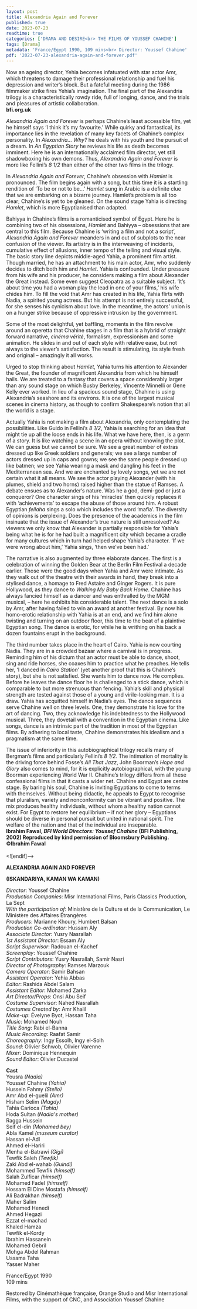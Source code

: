 ```yaml
---
layout: post
title: Alexandria Again and Forever
published: true
date: 2023-07-23
readtime: true
categories: ['DRAMA AND DESIRE<br> THE FILMS OF YOUSSEF CHAHINE']
tags: [Drama]
metadata: 'France/Egypt 1990, 109 mins<br> Director: Youssef Chahine'
pdf: '2023-07-23-alexandria-again-and-forever.pdf'
---
```


Now an ageing director, Yehia becomes infatuated with star actor Amr, which threatens to damage their professional relationship and fuel his depression and writer’s block. But a fateful meeting during the 1986 filmmaker strike fires Yehia’s imagination. The final part of the Alexandria trilogy is a characteristically rowdy ride, full of longing, dance, and the trials and pleasures of artistic collaboration.  
**bfi.org.uk**  

_Alexandria Again and Forever_ is perhaps Chahine’s least accessible film, yet he himself says ‘I think it’s my favourite.’ While quirky and fantastical, its importance lies in the revelation of many key facets of Chahine’s complex personality. In _Alexandria… Why?_ he deals with his youth and the pursuit of a dream. In _An_ _Egyptian Story_ he reviews his life as death becomes imminent. Here he is an internationally acclaimed film director, yet still shadowboxing his own demons. Thus, _Alexandria Again and Forever_ is more like Fellini’s _8 1/2_ than either of the other two films in the trilogy.

In _Alexandria Again and Forever_, Chahine’s obsession with _Hamlet_ is pronounced. The film begins again with a song, but this time it is a startling rendition of ‘To be or not to be…’ _Hamlet_ sung in Arabic is a definite clue that we are embarking on a bizarre journey. Hamlet’s problem is all too clear; Chahine’s is yet to be gleaned. On the sound stage Yahia is directing _Hamlet_, which is more Egyptianised than adapted.

Bahiyya in Chahine’s films is a romanticised symbol of Egypt. Here he is combining two of his obsessions, _Hamlet_ and Bahiyya – obsessions that are central to this film. Because Chahine is ‘writing a film and not a script’, _Alexandria Again and Forever_ meanders in and out of subplots to the near confusion of the viewer. Its artistry is in the interweaving of incidents, cumulative effect of allusions, inner tempo of the telling and visual style. The basic story line depicts middle-aged Yahia, a prominent film artist. Though married, he has an attachment to his main actor, Amr, who suddenly decides to ditch both him and _Hamlet_. Yahia is confounded. Under pressure from his wife and his producer, he considers making a film about Alexander the Great instead. Some even suggest Cleopatra as a suitable subject. ‘It’s about time you had a woman play the lead in one of your films,’ his wife chides him. To fill the void that Amr has created in his life, Yahia flirts with Nadia, a spirited young actress. But his attempt is not entirely successful, for she senses his cynicism about love. In the meantime, the actors’ union is on a hunger strike because of oppressive intrusion by the government.

Some of the most delightful, yet baffling, moments in the film revolve around an operetta that Chahine stages in a film that is a hybrid of straight forward narrative, _cinéma vérité_, formalism, expressionism and some animation. He slides in and out of each style with relative ease, but not always to the viewer’s satisfaction. The result is stimulating, its style fresh and original – amazingly it all works.

Urged to stop thinking about _Hamlet_, Yahia turns his attention to Alexander the Great, the founder of magnificent Alexandria from which he himself hails. We are treated to a fantasy that covers a space considerably larger than any sound stage on which Busby Berkeley, Vincente Minnelli or Gene Kelly ever worked. In lieu of a spacious sound stage, Chahine is using Alexandria’s seashore and its environs. It is one of the largest musical scenes in cinema history, as though to confirm Shakespeare’s notion that all the world is a stage.

Actually Yahia is not making a film about Alexandria, only contemplating the possibilities. Like Guido in Fellini’s  _8 1/2_, Yahia is searching for an idea that might tie up all the loose ends in his life. What we have here, then, is a germ of a story. It is like watching a scene in an opera without knowing the plot. We can guess but we cannot be sure. We see a great number of extras dressed up like Greek soldiers and generals; we see a large number of actors dressed up in caps and gowns; we see the same people dressed up like batmen; we see Yahia wearing a mask and dangling his feet in the Mediterranean sea. And we are enchanted by lovely songs, yet we are not certain what it all means. We see the actor playing Alexander (with his plumes, shield and two horns) raised higher than the statue of Ramses. A debate ensues as to Alexander’s nature. Was he a god, demi-god or just a conqueror? One character sings of his ‘miracles’ then quickly replaces it with ‘achievements’ to escape the abuse of those around him. A robust Egyptian _fellaha_ sings a solo which includes the word ‘mafia’. The diversity of opinions is perplexing. Does the presence of the academics in the film insinuate that the issue of Alexander’s true nature is still unresolved? As viewers we only know that Alexander is partially responsible for Yahia’s being what he is for he had built a magnificent city which became a cradle for many cultures which in turn had helped shape Yahia’s character. ‘If we were wrong about him,’ Yahia sings, ‘then we’ve been had.’

The narrative is also augmented by three elaborate dances. The first is a celebration of winning the Golden Bear at the Berlin Film Festival a decade earlier. Those were the good days when Yahia and Amr were intimate. As they walk out of the theatre with their awards in hand, they break into a stylised dance, a homage to Fred Astaire and Ginger Rogers. It is pure Hollywood, as they dance to _Walking My Baby Back Home_. Chahine has always fancied himself as a dancer and was enthralled by the MGM musical, – here he exhibits his considerable talent. The next dance is a solo by Amr, after having failed to win an award at another festival. By now his homo-erotic relationship with Yahia is at an end, and we find him alone twisting and turning on an outdoor floor, this time to the beat of a plaintive Egyptian song. The dance is erotic, for while he is writhing on his back a dozen fountains erupt in the background.

The third number takes place in the heart of Cairo. Yahia is now courting Nadia. They are in a crowded bazaar where a carnival is in progress. Reminding him of his dictum that an actor must be able to dance, shoot, sing and ride horses, she coaxes him to practice what he preaches. He tells her, ‘I danced in _Cairo Station_’ (yet another proof that this is Chahine’s story), but she is not satisfied. She wants him to dance now. He complies. Before he leaves the dance floor he is challenged to a stick dance, which is comparable to but more strenuous than fencing. Yahia’s skill and physical strength are tested against those of a young and virile-looking man. It is a draw. Yahia has acquitted himself in Nadia’s eyes. The dance sequences serve Chahine well on three levels. One, they demonstrate his love for the art of dancing. Two, they acknowledge his indebtedness to the Hollywood musical. Three, they dovetail with a convention in the Egyptian cinema. Like songs, dance is an intrinsic part of the tradition in most of the Egyptian films. By adhering to local taste, Chahine demonstrates his idealism and a pragmatism at the same time.

The issue of inferiority in this autobiographical trilogy recalls many of Bergman’s films and particularly Fellini’s _8 1/2._ The intimation of mortality is the driving force behind Fosse’s _All That Jazz_, John Boorman’s _Hope and Glory_ also comes to mind, for it is explicitly autobiographical, with the young Boorman experiencing World War II. Chahine’s trilogy differs from all these confessional films in that it casts a wider net. Chahine and Egypt are centre stage. By baring his soul, Chahine is inviting Egyptians to come to terms with themselves. Without being didactic, he appeals to Egypt to recognise that pluralism, variety and nonconformity can be vibrant and positive. The mix produces healthy individuals, without whom a healthy nation cannot exist. For Egypt to restore her equilibrium – if not her glory – Egyptians should be diverse in personal pursuit but united in national spirit. The welfare of the nation and that of the individual are inseparable.  
**Ibrahim Fawal, _BFI World Directors: Youssef Chahine_ (BFI Publishing, 2002) Reproduced by kind permission of Bloomsbury Publishing. ©Ibrahim Fawal**  
<br>
<![endif]-->

**ALEXANDRIA AGAIN AND FOREVER**

**(ISKANDARIYA, KAMAN WA KAMAN)**

_Director_: Youssef Chahine  
_Production Companies_: Misr International Films, Paris Classics Production, La Sept  
_With the participation of_: Ministère de la Culture et de la Communication, Le Ministère des Affaires Étrangères  
_Producers_: Marianne Khoury, Humbert Balsan  
_Production Co-ordinator_: Hussam Aly  
_Associate Director_: Yusry Nasrallah  
_1st Assistant Director_: Essam Aly  
_Script Supervisor_: Radouan el-Kachef  
_Screenplay_: Youssef Chahine  
_Script Contributors_: Yusry Nasrallah, Samir Nasri  
_Director of Photography_: Ramses Marzouk  
_Camera Operator_: Samir Bahsan  
_Assistant Operator_: Yehia Abbas  
_Editor_: Rashida Abdel Salam  
_Assistant Editor_: Mohamed Zarka  
_Art Director/Props_: Onsi Abu Seif  
_Costume Supervisor_: Nahed Nasrallah  
_Costumes Created by_: Amr Khalil  
_Make-up_: Évelyne Byot, Hassan Taha  
_Music_: Mohamed Nouh  
_Title Song_: Rabi el-Banna  
_Music Recording_: Raafat Samir  
_Choreography_: Ingy Essolh, Ingy el-Solh  
_Sound_: Olivier Schwob, Olivier Varenne  
_Mixer_: Dominique Hennequin  
_Sound Editor_: Olivier Ducastel

**Cast**  
Yousra _(Nadia)_  
Youssef Chahine _(Yahia)_  
Hussein Fahmy _(Stelio)_  
Amr Abd el-guelil _(Amr)_  
Hisham Selim _(Magdy)_  
Tahia Carioca _(Tahia)_  
Hoda Sultan _(Nadia's mother)_  
Ragga Hussein  
Seif el-din _(Mohamed bey)_  
Abla Kamel _(museum curator)_  
Hassan el-Adl  
Ahmed el-Hariri  
Menha el-Batrawi _(Gigi)_  
Tewfik Saleh _(Tewfik)_  
Zaki Abd el-wahab _(Guindi)_  
Mohammed Tewfik _(himself)_  
Salah Zulficar _(himself)_  
Mohamed Fadel _(himself)_  
Hossam El Dine Mostafa _(himself)_  
Ali Badrakhan _(himself)_  
Maher Salim  
Mohamed Henedi  
Ahmed Hegazi  
Ezzat el-machad  
Khaled Hamza  
Tewfik el-Kordy  
Ibrahim Hassanein  
Mohamed Gebril  
Mohga Abdel Rahman  
Ussama Taha  
Yasser Maher  

France/Egypt 1990  
109 mins  

Restored by Cinémathèque française, Orange Studio and Misr International Films, with the support of CNC, and Association Youssef Chahine  
<!--stackedit_data:
eyJoaXN0b3J5IjpbLTE2MDI1OTY2ODNdfQ==
-->